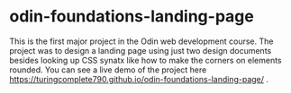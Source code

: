 # odin-foundations-landing-page
This is the first major project in the Odin web development course. The project was to design a landing page using just two design documents besides looking up CSS synatx like how to make the corners on elements rounded. 
You can see a live demo of the project here https://turingcomplete790.github.io/odin-foundations-landing-page/ . 
